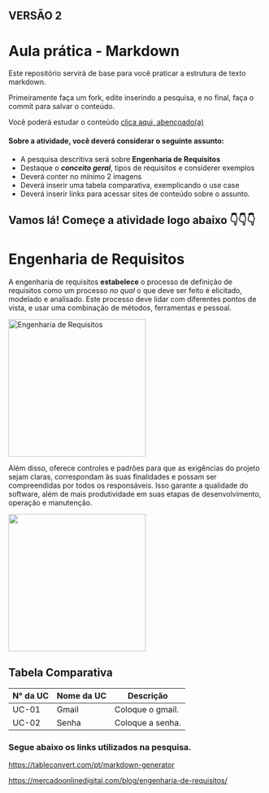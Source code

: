 ## VERSÃO 2
# Aula prática - Markdown 

Este repositório servirá de base para você praticar a estrutura de texto markdown. 

Primeiramente faça um fork, edite inserindo a pesquisa, e no final, faça o commit para salvar o conteúdo.

Você poderá estudar o conteúdo [clica aqui, abençoado(a)](https://docs.pipz.com/central-de-ajuda/learning-center/guia-basico-de-markdown#open)

#### Sobre a atividade, você deverá considerar o seguinte assunto:

- A pesquisa descritiva será sobre **Engenharia de Requisitos**
- Destaque o **_conceito geral_**, tipos de requisitos e considerer exemplos
- Deverá conter no mínimo 2 imagens
- Deverá inserir uma tabela comparativa, exemplicando o use case
- Deverá inserir links para acessar sites de conteúdo sobre o assunto.

## Vamos lá! Começe a atividade logo abaixo 👇👇👇

# **Engenharia de Requisitos**

A engenharia de requisitos **estabelece** o processo de definição de requisitos como um processo *no qual* o que deve ser feito é elicitado, modelado e analisado. Este processo deve lidar com diferentes pontos de vista, e usar uma combinação de métodos, ferramentas e pessoal.

<img src="https://encrypted-tbn0.gstatic.com/images?q=tbn:ANd9GcTYHEfL_MN3xkcZmwlMTg2bP9IWU5lZ_xd4sGxJaiIwZg&s" alt="Engenharia de Requisitos" width="270px">

Além disso, oferece controles e padrões para que as exigências do projeto sejam claras, correspondam às suas finalidades e possam ser compreendidas por todos os responsáveis.
Isso garante a qualidade do software, além de mais produtividade em suas etapas de desenvolvimento, operação e manutenção.

<img src="https://luizladeira.files.wordpress.com/2013/07/analista.jpg" width="270px">

## **Tabela Comparativa**


| N° da UC | Nome da UC | Descrição        |
|----------|------------|------------------|
| UC-01    | Gmail      | Coloque o gmail. |
| UC-02    | Senha      | Coloque a senha. |

### Segue **abaixo** os links utilizados na pesquisa.

https://tableconvert.com/pt/markdown-generator

https://mercadoonlinedigital.com/blog/engenharia-de-requisitos/

